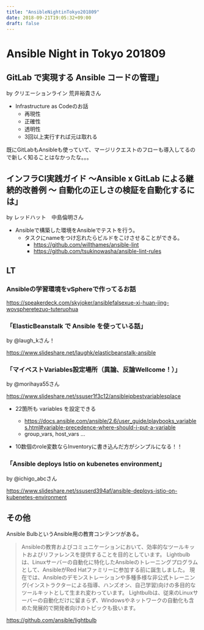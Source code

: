 ```yaml
---
title: "AnsibleNightinTokyo201809"
date: 2018-09-21T19:05:32+09:00
draft: false
---
```


# Ansible Night in Tokyo 201809

## GitLab で実現する Ansible コードの管理」

by クリエーションライン 荒井裕貴さん

* Infrastructure as Codeのお話
  * 再現性
  * 正確性
  * 透明性
  * 3回以上実行すれば元は取れる

既にGitLabもAnsibleも使っていて、マージリクエストのフローも導入してるので新しく知ることはなかったな。。。

## インフラCI実践ガイド 〜Ansible x GitLab による継続的改善例 〜 自動化の正しさの検証を自動化するには」

by レッドハット　中島倫明さん

* Ansibleで構築した環境をAnsibleでテストを行う。
  * タスクにnameをつけ忘れたらビルドをこけさせることができる。
    * https://github.com/willthames/ansible-lint
    * https://github.com/tsukinowasha/ansible-lint-rules

## LT

### Ansibleの学習環境をvSphereで作ってるお話

https://speakerdeck.com/skyjoker/ansiblefalsexue-xi-huan-jing-wovspheretezuo-tuteruohua

### 「ElasticBeanstalk で Ansible を使っている話」

by @laugh_kさん！

https://www.slideshare.net/laughk/elasticbeanstalk-ansible


### 「マイベストVariables設定場所（異論、反論Wellcome！）」

by @morihaya55さん

https://www.slideshare.net/ssuser1f3c12/ansiblejpbestvariablesplace

* 22箇所も variables を設定できる
  * https://docs.ansible.com/ansible/2.6/user_guide/playbooks_variables.html#variable-precedence-where-should-i-put-a-variable
  * group_vars, host_vars ...

* 10数個のrole変数ならInventoryに書き込んだ方がシンプルになる！！

### 「Ansible deploys Istio on kubenetes environment」

by @ichigo_abcさん

https://www.slideshare.net/ssuserd394af/ansible-deploys-istio-on-kubenetes-environment

## その他

Ansible BulbというAnsible用の教育コンテンツがある。

> Ansibleの教育およびコミュニケーションにおいて、効率的なツールキットおよびリファレンスを提供することを目的としています。
> Lightbulbは、Linuxサーバーの自動化に特化したAnsibleのトレーニングプログラムとして、AnsibleがRed Hatファミリーに参加する前に誕生しました。
> 現在では、Ansibleのデモンストレーションや多種多様な非公式トレーニング(インストラクターによる指導、ハンズオン、自己学習)向けの多目的なツールキットとして生まれ変わっています。
> Lightbulbは、従来のLinuxサーバーの自動化だけに留まらず、Windowsやネットワークの自動化も含めた発展的で開発者向けのトピックも扱います。

https://github.com/ansible/lightbulb